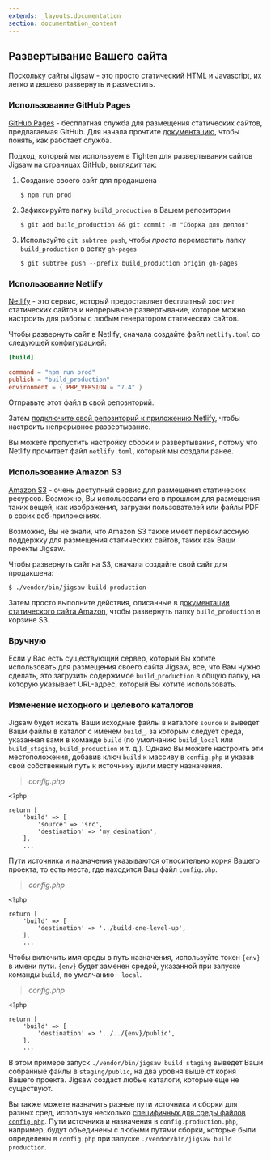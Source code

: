 ```yaml
---
extends: _layouts.documentation
section: documentation_content
---
```


## Развертывание Вашего сайта

Поскольку сайты Jigsaw - это просто статический HTML и Javascript, их легко и дешево развернуть и разместить.

### Использование GitHub Pages

[GitHub Pages](https://pages.github.com/) - бесплатная служба для размещения статических сайтов, предлагаемая GitHub. Для начала прочтите [документацию](https://help.github.com/categories/github-pages-basics/), чтобы понять, как работает служба.

Подход, который мы используем в Tighten для развертывания сайтов Jigsaw на страницах GitHub, выглядит так:

1. Создание своего сайт для продакшена

    ```
    $ npm run prod
    ```

2. Зафиксируйте папку `build_production` в Вашем репозитории

    ```
    $ git add build_production && git commit -m "Сборка для деплоя"
    ```

3. Используйте `git subtree push`, чтобы _просто_ переместить папку `build_production` в ветку `gh-pages`

    ```
    $ git subtree push --prefix build_production origin gh-pages
    ```

### Использование Netlify

[Netlify](https://www.netlify.com/) - это сервис, который предоставляет бесплатный хостинг статических сайтов и непрерывное развертывание, которое можно настроить для работы с любым генератором статических сайтов.

Чтобы развернуть сайт в Netlify, сначала создайте файл `netlify.toml` со следующей конфигурацией:

```toml
[build]

command = "npm run prod"
publish = "build_production"
environment = { PHP_VERSION = "7.4" }
```

Отправьте этот файл в свой репозиторий.

Затем [подключите свой репозиторий к приложению Netlify](https://app.netlify.com/start), чтобы настроить непрерывное развертывание.

Вы можете пропустить настройку сборки и развертывания, потому что Netlify прочитает файл `netlify.toml`, который мы создали ранее.

### Использование Amazon S3

[Amazon S3](https://aws.amazon.com/s3/) - очень доступный сервис для размещения статических ресурсов. Возможно, Вы использовали его в прошлом для размещения таких вещей, как изображения, загрузки пользователей или файлы PDF в своих веб-приложениях.

Возможно, Вы не знали, что Amazon S3 также имеет первоклассную поддержку для размещения статических сайтов, таких как Ваши проекты Jigsaw.

Чтобы развернуть сайт на S3, сначала создайте свой сайт для продакшена:

```
$ ./vendor/bin/jigsaw build production
```

Затем просто выполните действия, описанные в [документации статического сайта Amazon](http://docs.aws.amazon.com/gettingstarted/latest/swh/website-hosting-intro.html), чтобы развернуть папку `build_production` в корзине S3.

### Вручную

Если у Вас есть существующий сервер, который Вы хотите использовать для размещения своего сайта Jigsaw, все, что Вам нужно сделать, это загрузить содержимое `build_production` в общую папку, на которую указывает URL-адрес, который Вы хотите использовать.

### Изменение исходного и целевого каталогов

Jigsaw будет искать Ваши исходные файлы в каталоге `source` и выведет Ваши файлы в каталог с именем `build_`, за которым следует среда, указанная вами в команде `build` (по умолчанию `build_local` или `build_staging`, `build_production` и т. д.). Однако Вы можете настроить эти местоположения, добавив ключ `build` к массиву в `config.php` и указав свой собственный путь к источнику и/или месту назначения.

> _config.php_

```
<?php

return [
    'build' => [
        'source' => 'src',
        'destination' => 'my_desination',
    ],
    ...
```

Пути источника и назначения указываются относительно корня Вашего проекта, то есть места, где находится Ваш файл `config.php`.

> _config.php_

```
<?php

return [
    'build' => [
        'destination' => '../build-one-level-up',
    ],
    ...
```

Чтобы включить имя среды в путь назначения, используйте токен `{env}` в имени пути. `{env}` будет заменен средой, указанной при запуске команды `build`, по умолчанию - `local`.

> _config.php_

```
<?php

return [
    'build' => [
        'destination' => '../../{env}/public',
    ],
    ...
```

В этом примере запуск `./vendor/bin/jigsaw build staging` выведет Ваши собранные файлы в `staging/public`, на два уровня выше от корня Вашего проекта. Jigsaw создаст любые каталоги, которые еще не существуют.

Вы также можете назначить разные пути источника и сборки для разных сред, используя несколько [специфичных для среды файлов `config.php`](/docs/environments/). Пути источника и назначения в `config.production.php`, например, будут объединены с любыми путями сборки, которые были определены в `config.php` при запуске `./vendor/bin/jigsaw build production`.

